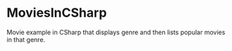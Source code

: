 # MoviesInCSharp
Movie example in CSharp that displays genre and then lists popular movies in that genre.
